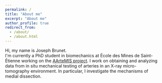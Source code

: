 ```yaml
---
permalink: /
title: "About me"
excerpt: "About me"
author_profile: true
redirect_from:
  - /about/
  - /about.html
---
```


Hi, my name is Joseph Brunet.  
I'm currently a PhD student in biomechanics at École des Mines de Saint-Étienne working on the <a href="https://www.emse.fr/~badel/Pierre_Badel___Soft_tissue_biomechanics/AArteMIS.html" target="\_blank">AArteMIS project</a>. I work on obtaining and analyzing data from in situ mechanical testing of arteries in an X-ray micro-tomography environment. In particular, I investigate the mechanisms of medial dissection.
